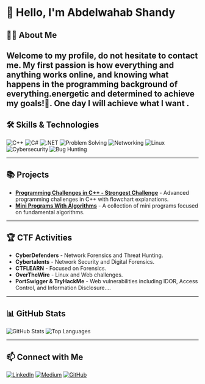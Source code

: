 # 👋 Hello, I'm Abdelwahab Shandy

## 🧑‍💻 About Me

Welcome to my profile, do not hesitate to contact me.
My first passion is how everything and anything works online, and knowing what happens in the programming background of everything.energetic and determined to achieve my goals!🌇.
One day I will achieve what I want .
---

## 🛠️ Skills & Technologies
![C++](https://img.shields.io/badge/-C++-00599C?logo=c%2B%2B&logoColor=white)
![C#](https://img.shields.io/badge/-C%23-239120?logo=csharp&logoColor=white)
![.NET](https://img.shields.io/badge/-.NET-512BD4?logo=.net&logoColor=white)
![Problem Solving](https://img.shields.io/badge/-Problem%20Solving-FF9800?logo=question-circle&logoColor=white)
![Networking](https://img.shields.io/badge/-Networking-0072C6?logo=networking&logoColor=white)
![Linux](https://img.shields.io/badge/-Linux-FCC624?logo=linux&logoColor=black)
![Cybersecurity](https://img.shields.io/badge/-Cybersecurity-blue?logo=hackthebox&logoColor=white)
![Bug Hunting](https://img.shields.io/badge/-Bug%20Hunting-4CAF50?logo=bug&logoColor=white)

---

## 📚 Projects
- [**Programming Challenges in C++ - Strongest Challenge**](https://github.com/abdelwahab-shandy/Programming-Challenges-CPlusPlus-Flowcharts) - Advanced programming challenges in C++ with flowchart explanations.
- [**Mini Programs With Algorithms**](https://github.com/abdelwahab-shandy/Mini_Programs_With_Algorithms) - A collection of mini programs focused on fundamental algorithms.

---

## 🏆 CTF Activities
- **CyberDefenders** - Network Forensics and Threat Hunting.
- **Cybertalents** - Network Security and Digital Forensics.
- **CTFLEARN** - Focused on Forensics.
- **OverTheWire** - Linux and Web challenges.
- **PortSwigger & TryHackMe** - Web vulnerabilities including IDOR, Access Control, and Information Disclosure....

---

## 📊 GitHub Stats
![GitHub Stats](https://github-readme-stats.vercel.app/api?username=abdelwahab-shandy&show_icons=true&theme=radical)
![Top Languages](https://github-readme-stats.vercel.app/api/top-langs/?username=abdelwahab-shandy&layout=compact&theme=radical)

---

## 📫 Connect with Me
[![LinkedIn](https://img.shields.io/badge/-LinkedIn-0A66C2?logo=linkedin&logoColor=white)](https://www.linkedin.com/in/abdelwahab-shandy/)
[![Medium](https://img.shields.io/badge/-Medium-00AB6C?logo=medium&logoColor=white)](https://medium.com/@abdelwahabshandy)
[![GitHub](https://img.shields.io/badge/-GitHub-181717?logo=github&logoColor=white)](https://github.com/abdelwahab-shandy)
